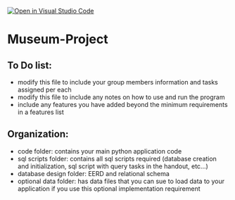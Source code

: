 [![Open in Visual Studio Code](https://classroom.github.com/assets/open-in-vscode-c66648af7eb3fe8bc4f294546bfd86ef473780cde1dea487d3c4ff354943c9ae.svg)](https://classroom.github.com/online_ide?assignment_repo_id=9523928&assignment_repo_type=AssignmentRepo)
# Museum-Project
## To Do list:
- modify this file to include your group members information and tasks assigned per each
- modify this file to include any notes on how to use and run the program
- include any features you have added beyond the minimum requirements in a features list

## Organization:
- code folder: contains your main python application code
- sql scripts folder: contains all sql scripts required (database creation and initialization, sql script with query tasks in the handout, etc...)
- database design folder: EERD and relational schema
- optional data folder: has data files that you can sue to load data to your application if you use this optional implementation requirement
